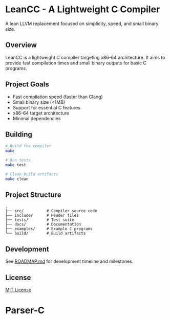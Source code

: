 # LeanCC - A Lightweight C Compiler

A lean LLVM replacement focused on simplicity, speed, and small binary size.

## Overview
LeanCC is a lightweight C compiler targeting x86-64 architecture. It aims to provide fast compilation times and small binary outputs for basic C programs.

## Project Goals
- Fast compilation speed (faster than Clang)
- Small binary size (<1MB)
- Support for essential C features
- x86-64 target architecture
- Minimal dependencies

## Building
```bash
# Build the compiler
make

# Run tests
make test

# Clean build artifacts
make clean
```

## Project Structure
```
.
├── src/          # Compiler source code
├── include/      # Header files
├── tests/        # Test suite
├── docs/         # Documentation
├── examples/     # Example C programs
└── build/        # Build artifacts
```

## Development
See [ROADMAP.md](ROADMAP.md) for development timeline and milestones.

## License
[MIT License](LICENSE)
# Parser-C
